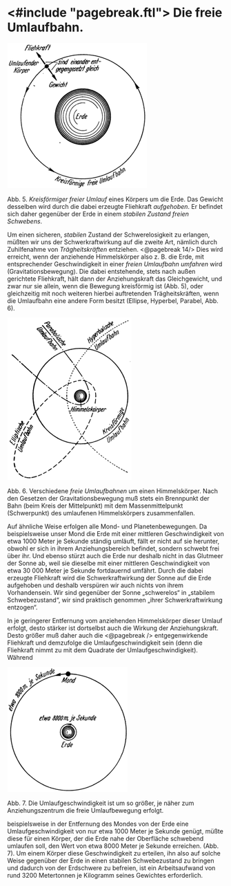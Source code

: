 <#include "pagebreak.ftl">
Die freie Umlaufbahn.
=====================

<div class="image right"><img alt="Kreisförmiger freier Umlauf
eines Körpers um die Erde" src="abb05.png"/>
<p>Abb. 5. <em>Kreisförmiger freier Umlauf</em>
eines Körpers um die Erde. Das Gewicht desselben wird durch die dabei
erzeugte Fliehkraft <em>aufgehoben</em>. Er befindet sich daher gegenüber der
Erde in einem <em>stabilen Zustand freien Schwebens</em>.</p></div>

Um einen sicheren, *stabilen* Zustand der Schwerelosigkeit zu erlangen, müßten wir
uns der Schwerkraftwirkung auf die zweite Art, nämlich durch Zuhilfenahme von
*Trägheitskräften* entziehen. \<@pagebreak 14/> Dies wird erreicht, wenn der anziehende Himmelskörper
also z. B. die Erde, mit entsprechender Geschwindigkeit in einer
*freien Umlaufbahn umfahren* wird (Gravitationsbewegung).
Die dabei entstehende, stets nach außen gerichtete Fliehkraft, hält
dann der Anziehungskraft das Gleichgewicht, und zwar nur sie
allein, wenn die Bewegung kreisförmig ist (Abb. 5), oder gleichzeitig
mit noch weiteren hierbei auftretenden Trägheitskräften, wenn
die Umlaufbahn eine andere Form besitzt (Ellipse, Hyperbel, Parabel,
Abb. 6).

<div class="image left"><img alt="Verschiedene freie 
Umlaufbahnen um einen Himmelskörper" src="abb06.png"/>
<p>Abb. 6. Verschiedene <em>freie 
Umlaufbahnen</em> um einen Himmelskörper. Nach den Gesetzen der Gravitationsbewegung 
muß stets ein Brennpunkt der Bahn (beim Kreis der Mittelpunkt)
mit dem Massenmittelpunkt (Schwerpunkt) des umlaufenen Himmelskörpers
zusammenfallen.</p></div>

Auf ähnliche Weise erfolgen alle Mond- und Planetenbewegungen.
Da beispielsweise unser Mond die Erde mit einer mittleren Geschwindigkeit
von etwa 1000 Meter je Sekunde ständig umläuft, fällt er
nicht auf sie herunter, obwohl er sich in ihrem Anziehungsbereich
befindet, sondern schwebt frei über ihr. Und ebenso stürzt auch
die Erde nur deshalb nicht in das Glutmeer der Sonne ab, weil sie
dieselbe mit einer mittleren Geschwindigkeit von etwa 30 000 Meter
je Sekunde fortdauernd umfährt. Durch die dabei erzeugte
Fliehkraft wird die Schwerkraftwirkung der Sonne auf die Erde
aufgehoben und deshalb verspüren
wir auch nichts von ihrem Vorhandensein. Wir sind gegenüber
der Sonne „schwerelos“ in „stabilem Schwebezustand“, wir sind
praktisch genommen „ihrer Schwerkraftwirkung entzogen“.

In je geringerer Entfernung vom anziehenden Himmelskörper
dieser Umlauf erfolgt, desto stärker ist dortselbst auch die Wirkung
der Anziehungskraft. Desto größer muß daher auch die
\<@pagebreak /> entgegenwirkende Fliehkraft und demzufolge die Umlaufgeschwindigkeit
sein (denn die Fliehkraft nimmt zu mit dem Quadrate
der Umlaufgeschwindigkeit). Während
<div class="image right"><img alt="Verschiedene Umlaufgeschwindigkeiten je Entfernung zur Erde" src="abb07.png"/>
<p>Abb. 7. Die Umlaufgeschwindigkeit
ist um so größer, je näher zum Anziehungszentrum die freie Umlaufbewegung erfolgt.</p></div>
beispielsweise in der Entfernung des Mondes von der Erde eine Umlaufgeschwindigkeit
von nur etwa 1000 Meter je Sekunde genügt, müßte diese für
einen Körper, der die Erde nahe der Oberfläche schwebend umlaufen
soll, den Wert von etwa 8000 Meter je Sekunde erreichen.
(Abb. 7). Um einem Körper diese Geschwindigkeit zu erteilen,
ihn also auf solche Weise gegenüber der Erde in einen stabilen
Schwebezustand zu bringen und dadurch von der Erdschwere zu
befreien, ist ein Arbeitsaufwand von rund 3200 Metertonnen je
Kilogramm seines Gewichtes erforderlich.


